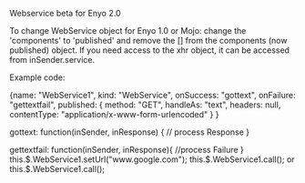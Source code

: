 Webservice beta for Enyo 2.0

To change WebService object for Enyo 1.0 or Mojo:  change the 'components' to 'published' and remove the [] from the components (now published) object.   If you need access to the xhr object, it can be accessed from inSender.service.


Example code:

{name: "WebService1", kind: "WebService",
  	onSuccess: "gottext",
		onFailure: "gettextfail",
		published: {
      method: "GET",
      handleAs: "text",
      headers: null,
      contentType: "application/x-www-form-urlencoded"
      } 
}

gottext: function(inSender, inResponse) {
// process Response
}

gettextfail: function(inSender, inResponse){
//process Failure
}
this.$.WebService1.setUrl("www.google.com");
this.$.WebService1.call();
or
this.$.WebService1.call(<parameters for your request>);

